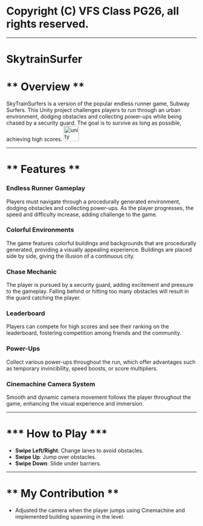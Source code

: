 # Copyright (C) VFS Class PG26, all rights reserved.
---------------------------------------
# SkytrainSurfer

# ** Overview **
SkyTrainSurfers is a version of the popular endless runner game, Subway Surfers. This Unity project challenges players to run through an urban environment, dodging obstacles and collecting power-ups while being chased by a security guard. The goal is to survive as long as possible, achieving high scores.
  <img src="https://skillicons.dev/icons?i=unity" height="40" alt="unity logo"  />
  <img width="12" />
  
---------------------------------------
# ** Features **
### Endless Runner Gameplay
Players must navigate through a procedurally generated environment, dodging obstacles and collecting power-ups. As the player progresses, the speed and difficulty increase, adding challenge to the game.

### Colorful Environments
The game features colorful buildings and backgrounds that are procedurally generated, providing a visually appealing experience. Buildings are placed side by side, giving the illusion of a continuous city.

### Chase Mechanic
The player is pursued by a security guard, adding excitement and pressure to the gameplay. Falling behind or hitting too many obstacles will result in the guard catching the player.

### Leaderboard
Players can compete for high scores and see their ranking on the leaderboard, fostering competition among friends and the community.

### Power-Ups
Collect various power-ups throughout the run, which offer advantages such as temporary invincibility, speed boosts, or score multipliers.

### Cinemachine Camera System
Smooth and dynamic camera movement follows the player throughout the game, enhancing the visual experience and immersion.

---------------------------------------
# *** How to Play ***
- **Swipe Left/Right**: Change lanes to avoid obstacles.
- **Swipe Up**: Jump over obstacles.
- **Swipe Down**: Slide under barriers.
  
---------------------------------------
  # ** My Contribution **

- Adjusted the camera when the player jumps using Cinemachine and implemented building spawning in the level.
